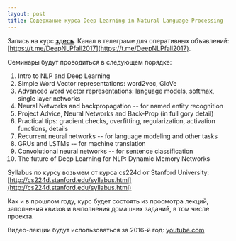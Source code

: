 ```yaml
---
layout: post
title: Содержание курса Deep Learning in Natural Language Processing
---
```


Запись на курс [__здесь__](https://goo.gl/XXMQYn). Канал в телеграме для оперативных объявлений: [https://t.me/DeepNLPfall2017](https://t.me/DeepNLPfall2017).

Семинары будут проводиться в следующем порядке:
1. Intro to NLP and Deep Learning
2. Simple Word Vector representations: word2vec, GloVe
3. Advanced word vector representations: language models, softmax, single layer networks
4. Neural Networks and backpropagation -- for named entity recognition
5. Project Advice, Neural Networks and Back-Prop (in full gory detail)
6. Practical tips: gradient checks, overfitting, regularization, activation functions, details
7. Recurrent neural networks -- for language modeling and other tasks
8. GRUs and LSTMs -- for machine translation
9. Convolutional neural networks -- for sentence classification
10. The future of Deep Learning for NLP: Dynamic Memory Networks

Syllabus по курсу возьмем от курса cs224d от Stanford University: [http://cs224d.stanford.edu/syllabus.html](http://cs224d.stanford.edu/syllabus.html)

Как и в прошлом году, курс будет состоять из просмотра лекций, заполнения квизов и выполнения домашних заданий, в том числе проекта. 

Видео-лекции будут использоваться за 2016-й год: [youtube.com](https://www.youtube.com/watch?v=OQQ-W_63UgQ&list=PL3FW7Lu3i5Jsnh1rnUwq_TcylNr7EkRe6)
